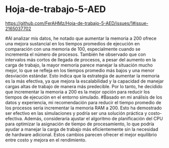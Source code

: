 # Hoja-de-trabajo-5-AED

https://github.com/FerAHMz/Hoja-de-trabajo-5-AED/issues/1#issue-2165037702

#Al analizar mis datos, he notado que aumentar la memoria a 200 ofrece una mejora sustancial en los tiempos promedios de ejecución en comparación con una memoria de 100, especialmente cuando se incrementa el número de procesos. También he observado que con intervalos más cortos de llegada de procesos, a pesar del aumento en la carga de trabajo, la mayor memoria parece manejar la situación mucho mejor, lo que se refleja en los tiempos promedio más bajos y una menor desviación estándar. Esto indica que la estrategia de aumentar la memoria es la más efectiva, ya que mejora la escalabilidad y la capacidad de manejar cargas altas de trabajo de manera más predecible. Por lo tanto, he decidido que incrementar la memoria a 200 es la mejor opción para reducir los tiempos de ejecución en el entorno simulado.
#Basado en mi análisis de los datos y experiencia, mi recomendación para reducir el tiempo promedio de los procesos sería incrementar la memoria RAM a 200. Esto ha demostrado ser efectivo en las simulaciones y podría ser una solución práctica y costo-efectiva. Además, consideraría ajustar el algoritmo de planificación del CPU para optimizar la asignación de tiempo de procesamiento, lo que podría ayudar a manejar la carga de trabajo más eficientemente sin la necesidad de hardware adicional. Estos cambios parecen ofrecer el mejor equilibrio entre costo y mejora en el rendimiento.
